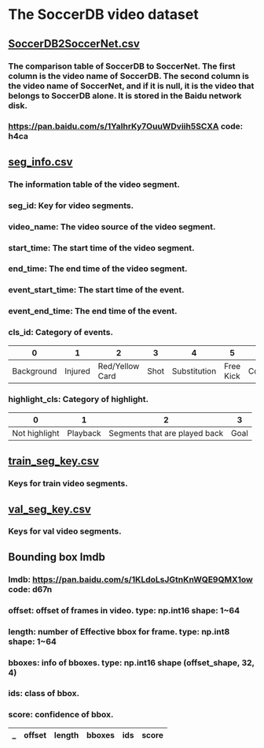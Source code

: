 # The SoccerDB video dataset
## [SoccerDB2SoccerNet.csv](https://github.com/newsdata/SoccerDB/blob/master/dataset/video_dataset/SoccerDB2SoccerNet.csv)
### The comparison table of SoccerDB to SoccerNet. The first column is the video name of SoccerDB. The second column is the video name of SoccerNet, and if it is null, it is the video that belongs to SoccerDB alone. It is stored in the Baidu network disk.
### https://pan.baidu.com/s/1YaIhrKy7OuuWDviih5SCXA code: h4ca
## [seg_info.csv](https://github.com/newsdata/SoccerDB/blob/master/dataset/video_dataset/seg_info.csv)
### The information table of the video segment.
### seg_id: Key for video segments.
### video_name: The video source of the video segment.
### start_time: The start time of the video segment.
### end_time: The end time of the video segment.
### event_start_time: The start time of the event.
### event_end_time: The end time of the event.
### cls_id: Category of events.

 0 | 1 | 2 | 3 | 4 | 5 | 6 | 7 | 8 | 9 | 10 |
 ---- | ---- | ---- | ---- | ---- | ---- | ---- | ---- | ---- | ---- | ---- |
 Background | Injured | Red/Yellow Card | Shot | Substitution | Free Kick | Corner | Saves | Penalty Kick | Foul | Goal |
### highlight_cls: Category of highlight.
 0 | 1 | 2 | 3 |
 ---- | ---- | ---- | ---- |
 Not highlight | Playback | Segments that are played back | Goal |

## [train_seg_key.csv](https://github.com/newsdata/SoccerDB/blob/master/dataset/video_dataset/train_seg_key.csv)
### Keys for train video segments.
## [val_seg_key.csv](https://github.com/newsdata/SoccerDB/blob/master/dataset/video_dataset/val_seg_key.csv)
### Keys for val video segments.
## Bounding box lmdb
### lmdb: https://pan.baidu.com/s/1KLdoLsJGtnKnWQE9QMX1ow code: d67n
### offset: offset of frames in video. type: np.int16 shape: 1~64
### length: number of Effective bbox for frame. type: np.int8 shape: 1~64
### bboxes: info of bboxes. type: np.int16 shape (offset_shape, 32, 4)
### ids: class of bbox.
### score: confidence of bbox.

 _ | offset | length | bboxes| ids | score |
 ---- | ---- | ---- | ---- | ---- | ---- |
